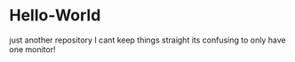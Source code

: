 # Hello-World
just another repository
I cant keep things straight 
its confusing to only have one monitor!
